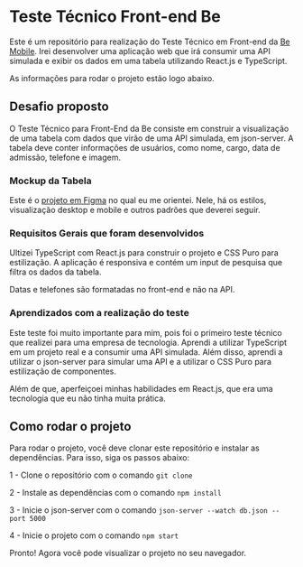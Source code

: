 # Teste Técnico Front-end Be

Este é um repositório para realização do Teste Técnico em Front-end da [Be Mobile](https://bemobile.tech/). Irei desenvolver uma aplicação web que irá consumir uma API simulada e exibir os dados em uma tabela utilizando React.js e TypeScript. 

As informações para rodar o projeto estão logo abaixo.

## Desafio proposto

O Teste Técnico para Front-End da Be consiste em construir a visualização de uma tabela com dados que virão de uma API simulada, em json-server. A tabela deve conter informações de usuários, como nome, cargo, data de admissão, telefone e imagem.

### Mockup da Tabela

Este é o [projeto em Figma](https://www.figma.com/file/yw6th52zE9bubewc6ayTg5/Teste-T%C3%A9cnico-Front-End-Be.?type=design&node-id=1%3A4&mode=dev&t=vVxs9eyKybrYmq4Z-1) no qual eu me orientei. Nele, há os estilos, visualização desktop e mobile e outros padrões que deverei seguir.

### Requisitos Gerais que foram desenvolvidos

Ultizei TypeScript com React.js para construir o projeto e CSS Puro para estilização. A aplicação é responsiva e contém um input de pesquisa que filtra os dados da tabela.

Datas e telefones são formatadas no front-end e não na API.


### Aprendizados com a realização do teste

Este teste foi muito importante para mim, pois foi o primeiro teste técnico que realizei para uma empresa de tecnologia. Aprendi a utilizar TypeScript em um projeto real e a consumir uma API simulada. Além disso, aprendi a utilizar o json-server para simular uma API e a utilizar o CSS Puro para estilização de componentes. 

Além de que, aperfeiçoei minhas habilidades em React.js, que era uma tecnologia que eu não tinha muita prática.

## Como rodar o projeto

Para rodar o projeto, você deve clonar este repositório e instalar as dependências. Para isso, siga os passos abaixo:

1 - Clone o repositório com o comando `git clone`

2 - Instale as dependências com o comando `npm install`

3 - Inicie o json-server com o comando `json-server --watch db.json --port 5000`

4 - Inicie o projeto com o comando `npm start`

Pronto! Agora você pode visualizar o projeto no seu navegador.
